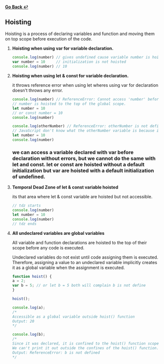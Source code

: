 #### [Go Back ↩](../README.md)

## Hoisting

Hoisting is a process of declaring variables and function and moving them on top scope before execution of the code.


1. **Hoisting when using var for variable declaration.**

    ```javascript
    console.log(number) // gives undefined cause variable number is hoisted and initialized with undefined
    var number = 10     // initialization is not hoisted
    console.log(number) // 10
    ```

2. **Hoisting when using let & const for variable declaration.**

    it throws reference error when using let wheres using var for declaration doesn't throws any error.

    ```javascript
    console.log(number) // ReferenceError: Cannot access 'number' before initialization.
    // number is hoisted to the top of the global scope.
    let number = 10  
    // or const number = 10   
    console.log(number)
    ```

    ```javascript
    console.log(otherNumber) // ReferenceError: otherNumber is not defined.
    // JavaScript don't know what the otherNumber variable is because it is not defined. so it cannot be hoisted. 
    let number = 10     
    console.log(number)
    ```
    ### we can access a variable declared with var before declaration without errors, but we cannot do the same with let and const. let or const are hoisted without a default initialization but var are hoisted with a default initialization of **undefined**.

3. **Temporal Dead Zone of let & const variable hoisted**

    its that area where let & const variable are hoisted but not accessible.

    ```javascript
    // tdz starts
    console.log(number) 
    let number = 10    
    console.log(number)
    // tdz ends
    ```

3. **All undeclared variables are global variables**

    All variable and function declarations are hoisted to the top of their scope before any code is executed. 

    Undeclared variables do not exist until code assigning them is executed. Therefore, assigning a value to an undeclared variable implicitly creates it as a global variable when the assignment is executed.

    ```javascript
    function hoist() {
    a = 2;
    var b = 5; // or let b = 5 both will complain b is not define
    }

    hoist();

    console.log(a); 
    /* 
    Accessible as a global variable outside hoist() function
    Output: 20
    */

    console.log(b); 
    /*
    Since it was declared, it is confined to the hoist() function scope.
    We can't print it out outside the confines of the hoist() function.
    Output: ReferenceError: b is not defined
    */
    ```